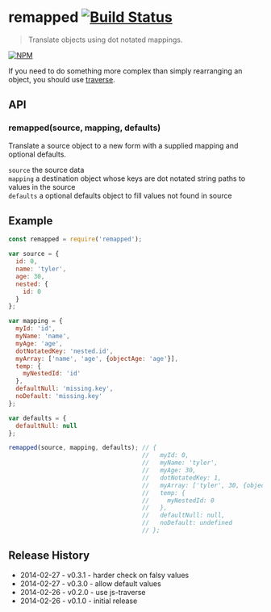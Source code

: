 # remapped [![Build Status](https://secure.travis-ci.org/tkellen/node-remapped.png?branch=master)](http://travis-ci.org/tkellen/node-remapped)
> Translate objects using dot notated mappings.

[![NPM](https://nodei.co/npm/remapped.png)](https://nodei.co/npm/remapped/)

If you need to do something more complex than simply rearranging an object, you should use [traverse](https://github.com/substack/js-traverse).

## API

### remapped(source, mapping, defaults)
Translate a source object to a new form with a supplied mapping and optional defaults.

`source` the source data  
`mapping` a destination object whose keys are dot notated string paths to values in the source  
`defaults` a optional defaults object to fill values not found in source  

## Example
```js
const remapped = require('remapped');

var source = {
  id: 0,
  name: 'tyler',
  age: 30,
  nested: {
    id: 0
  }
};

var mapping = {
  myId: 'id',
  myName: 'name',
  myAge: 'age',
  dotNotatedKey: 'nested.id',
  myArray: ['name', 'age', {objectAge: 'age'}],
  temp: {
    myNestedId: 'id'
  },
  defaultNull: 'missing.key',
  noDefault: 'missing.key'
};

var defaults = {
  defaultNull: null
};

remapped(source, mapping, defaults); // {
                                     //   myId: 0,
                                     //   myName: 'tyler',
                                     //   myAge: 30,
                                     //   dotNotatedKey: 1,
                                     //   myArray: ['tyler', 30, {objectAge: 30}],
                                     //   temp: {
                                     //     myNestedId: 0
                                     //   },
                                     //   defaultNull: null,
                                     //   noDefault: undefined
                                     // };
```

## Release History

* 2014-02-27 - v0.3.1 - harder check on falsy values
* 2014-02-27 - v0.3.0 - allow default values
* 2014-02-26 - v0.2.0 - use js-traverse
* 2014-02-26 - v0.1.0 - initial release
